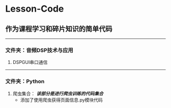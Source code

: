 # Lesson-Code
## 作为课程学习和碎片知识的简单代码
***
### 文件夹：音频DSP技术与应用
1.  DSPGUI串口通信

***
### 文件夹：Python
1. 爬虫集合：
***该部分是进行爬虫训练的代码集合***
    + 添加了使用爬虫获得页面信息.py模块代码

